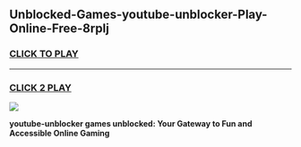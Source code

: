 
## Unblocked-Games-youtube-unblocker-Play-Online-Free-8rplj
<h3>
<a href="https://premium76.site?title=youtube-unblocker&ref=26A">CLICK TO PLAY</a></h3>
<hr>

<h3>
<a href="https://premium76.site?title=youtube-unblocker&ref=26A">CLICK 2 PLAY</a>
  
</h3>

<a href="https://premium76.site?title=youtube-unblocker&ref=26A"><img src="https://clearcache.store/games.png"></a>


**youtube-unblocker games unblocked: Your Gateway to Fun and Accessible Online Gaming**
